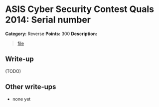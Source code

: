 # ASIS Cyber Security Contest Quals 2014: Serial number

**Category:** Reverse
**Points:** 300
**Description:**

> [file](re_300_75df11d547b3419c0da22b626b7e560e)

## Write-up

(TODO)

## Other write-ups

* none yet
